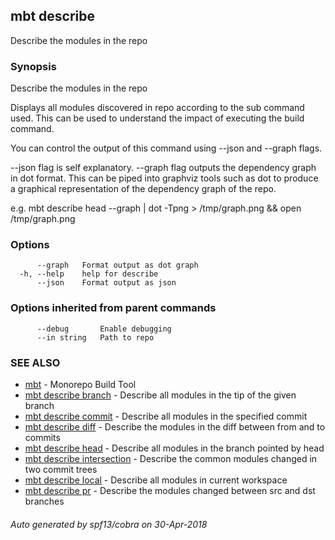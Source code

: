 ## mbt describe

Describe the modules in the repo

### Synopsis


Describe the modules in the repo

Displays all modules discovered in repo according to the sub command
used. This can be used to understand the impact of executing the build
command.

You can control the output of this command using --json and --graph flags.

--json flag is self explanatory.
--graph flag outputs the dependency graph in dot format. This can be piped
into graphviz tools such as dot to produce a graphical representation of
the dependency graph of the repo.

e.g.
mbt describe head --graph | dot -Tpng > /tmp/graph.png && open /tmp/graph.png


### Options

```
      --graph   Format output as dot graph
  -h, --help    help for describe
      --json    Format output as json
```

### Options inherited from parent commands

```
      --debug       Enable debugging
      --in string   Path to repo
```

### SEE ALSO
* [mbt](mbt.md)	 - Monorepo Build Tool
* [mbt describe branch](mbt_describe_branch.md)	 - Describe all modules in the tip of the given branch
* [mbt describe commit](mbt_describe_commit.md)	 - Describe all modules in the specified commit
* [mbt describe diff](mbt_describe_diff.md)	 - Describe the modules in the diff between from and to commits
* [mbt describe head](mbt_describe_head.md)	 - Describe all modules in the branch pointed by head
* [mbt describe intersection](mbt_describe_intersection.md)	 - Describe the common modules changed in two commit trees
* [mbt describe local](mbt_describe_local.md)	 - Describe all modules in current workspace
* [mbt describe pr](mbt_describe_pr.md)	 - Describe the modules changed between src and dst branches

###### Auto generated by spf13/cobra on 30-Apr-2018
